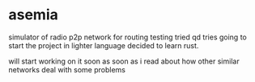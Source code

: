 # asemia
simulator of radio p2p network for routing testing
tried qd tries going to start the project in lighter language
decided to learn rust.

will start working on it soon as soon as i read about how other similar networks deal with some problems